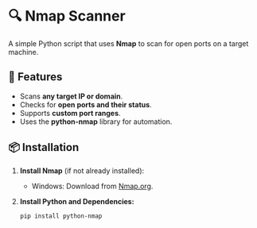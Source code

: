 # 🔍 Nmap Scanner

A simple Python script that uses **Nmap** to scan for open ports on a target machine.

## 🚀 Features

- Scans **any target IP or domain**.
- Checks for **open ports and their status**.
- Supports **custom port ranges**.
- Uses the **python-nmap** library for automation.

## 📦 Installation

1. **Install Nmap** (if not already installed):

   - Windows: Download from [Nmap.org](https://nmap.org/download.html).

2. **Install Python and Dependencies:**
   ```bash
   pip install python-nmap
   ```
